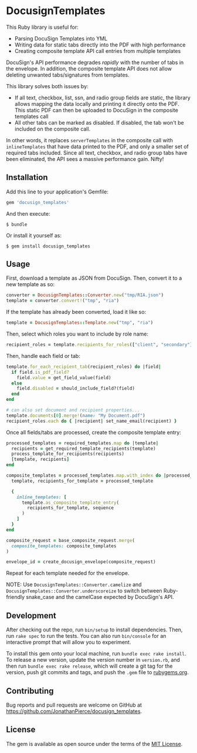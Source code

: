 # DocusignTemplates

This Ruby library is useful for:

- Parsing DocuSign Templates into YML
- Writing data for static tabs directly into the PDF with high performance
- Creating composite template API call entries from multiple templates

DocuSign's API performance degrades *rapidly* with the number of tabs in the envelope. In addition, the composite template API does not allow deleting unwanted tabs/signatures from templates.

 This library solves both issues by:

- If all text, checkbox, list, ssn, and radio group fields are static, the library allows mapping the data locally and printing it directly onto the PDF. This static PDF can then be uploaded to DocuSign in the composite templates call
- All other tabs can be marked as disabled. If disabled, the tab won't be included on the composite call.

In other words, it replaces `serverTemplates` in the composite call with `inlineTemplates` that have data printed to the PDF, and only a smaller set of required tabs included. Since all text, checkbox, and radio group tabs have been eliminated, the API sees a massive performance gain. Nifty!

## Installation

Add this line to your application's Gemfile:

```ruby
gem 'docusign_templates'
```

And then execute:

    $ bundle

Or install it yourself as:

    $ gem install docusign_templates

## Usage

First, download a template as JSON from DocuSign. Then, convert it to a new template as so:

```ruby
converter = DocusignTemplates::Converter.new("tmp/RIA.json")
template = converter.convert!("tmp", "ria")
```

If the template has already been converted, load it like so:

```ruby
template = DocusignTemplates::Template.new("tmp", "ria")
```

Then, select which roles you want to include by role name:

```ruby
recipient_roles = template.recipients_for_roles(["client", "secondary"])
```

Then, handle each field or tab:

```ruby
template.for_each_recipient_tab(recipient_roles) do |field|
  if field.is_pdf_field?
    field.value = get_field_value(field)
  else
    field.disabled = should_include_field?(field)
  end
end

# can also set document and recipient properties...
template.documents[0].merge!(name: "My Document.pdf")
recipient_roles.each do { |recipient| set_name_email(recipient) }
```

Once all fields/tabs are processed, create the composite template entry:

```ruby
processed_templates = required_templates.map do |template|
  recipients = get_required_template_recipients(template)
  process_template_for_recipients(recipients)
  [template, recipients]
end

composite_templates = processed_templates.map.with_index do |processed_template, sequence|
  template, recipients_for_template = processed_template

  {
    inline_templates: [
      template.as_composite_template_entry(
        recipients_for_template, sequence
      )
    ]
  }
end

composite_request = base_composite_request.merge(
  composite_templates: composite_templates
)

envelope_id = create_docusign_envelope(composite_request)
```

Repeat for each template needed for the envelope.

NOTE: Use `DocusignTemplates::Converter.camelize` and `DocusignTemplates::Converter.underscoreize` to switch between Ruby-friendly snake_case and the camelCase expected by DocuSign's API.

## Development

After checking out the repo, run `bin/setup` to install dependencies. Then, run `rake spec` to run the tests. You can also run `bin/console` for an interactive prompt that will allow you to experiment.

To install this gem onto your local machine, run `bundle exec rake install`. To release a new version, update the version number in `version.rb`, and then run `bundle exec rake release`, which will create a git tag for the version, push git commits and tags, and push the `.gem` file to [rubygems.org](https://rubygems.org).

## Contributing

Bug reports and pull requests are welcome on GitHub at https://github.com/JonathanPierce/docusign_templates.

## License

The gem is available as open source under the terms of the [MIT License](https://opensource.org/licenses/MIT).
